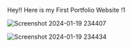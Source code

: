 Hey!! Here is my First Portfolio Website !1

![Screenshot 2024-01-19 234407](https://github.com/logesh0224/Personal_Portfolio_01/assets/110893174/0753744a-8a9c-44b9-8e32-2ed298b5eb88)

![Screenshot 2024-01-19 234434](https://github.com/logesh0224/Personal_Portfolio_01/assets/110893174/874d2b87-5672-4af4-b4f8-eda2550db6f3)
